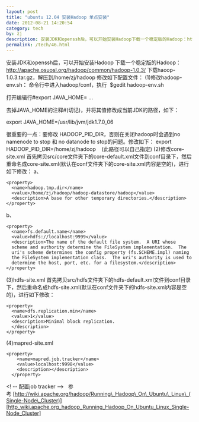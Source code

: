 ```yaml
---
layout: post
title: "ubuntu 12.04 安装Hadoop 单点安装"
date: 2012-08-21 14:20:54
category: tech
by: zj
description: 安装JDK和openssh后，可以开始安装Hadoop下载一个稳定版的Hadoop：http://apache.osuosl.org/hadoop/common/hadoop-1.0.3/下载haoop-1.0.3.tar.gz，解压到/home/zj/hadoop修改如
permalink: /tech/46.html
---
```

安装JDK和openssh后，可以开始安装Hadoop 下载一个稳定版的Hadoop：http://apache.osuosl.org/hadoop/common/hadoop-1.0.3/ 下载haoop-1.0.3.tar.gz，解压到/home/zj/hadoop 修改如下配置文件： (1)修改hadoop-env.sh： 命令行中进入hadoop/conf，执行  $gedit hadoop-env.sh

打开编辑行\#export JAVA\_HOME= ...

去掉JAVA\_HOME的注释\#(切记)，并将其值修改成当前JDK的路径，如下：

export JAVA\_HOME=/usr/lib/jvm/jdk1.7.0\_06

很重要的一点：要修改 HADOOP\_PID\_DIR，否则在关闭hadoop时会遇到no namenode to stop 和 no datanode to stop的问题。修改如下： export HADOOP\_PID\_DIR=/home/zj/hadoop    (此路径可以自己指定) (2)修改core-site.xml 首先拷贝src/core文件夹下的core-default.xml文件到conf目录下，然后重命名成core-site.xml(默认在conf文件夹下的core-site.xml内容是空的)，进行如下修改： a、

``````````
<property>
  <name>hadoop.tmp.dir</name>
  <value>/home/zj/hadoop/hadoop-datastore/hadoop</value>
  <description>A base for other temporary directories.</description>
</property>
``````````

b、

``````````
<property>
  <name>fs.default.name</name>
  <value>hdfs://localhost:9999</value>
  <description>The name of the default file system.  A URI whose
  scheme and authority determine the FileSystem implementation.  The
  uri's scheme determines the config property (fs.SCHEME.impl) naming
  the FileSystem implementation class.  The uri's authority is used to
  determine the host, port, etc. for a filesystem.</description>
</property>
``````````

<!-- 这个配置非常重要，这是在之后的编程中要匹配的地址，确保端口号没被使用. --> (3)hdfs-site.xml 首先拷贝src/hdfs文件夹下的hdfs-default.xml文件到conf目录下，然后重命名成hdfs-site.xml(默认在conf文件夹下的hdfs-site.xml内容是空的)，进行如下修改：

``````````
<property>
  <name>dfs.replication.min</name>
  <value>1</value>
  <description>Minimal block replication. 
  </description>
</property>
``````````

<!-- 由于是在单节点上配置，所以副本为1 --> (4)mapred-site.xml

``````````
<property>
    <name>mapred.job.tracker</name>
    <value>localhost:9998</value>
    <description></description>
  </property>
``````````

<! -- 配置job tracker -->   参考 [http://wiki.apache.org/hadoop/Running\_Hadoop\_On\_Ubuntu\_Linux\_(Single-Node\_Cluster)][http_wiki.apache.org_hadoop_Running_Hadoop_On_Ubuntu_Linux_Single-Node_Cluster]  


[http_wiki.apache.org_hadoop_Running_Hadoop_On_Ubuntu_Linux_Single-Node_Cluster]: http://wiki.apache.org/hadoop/Running_Hadoop_On_Ubuntu_Linux_%28Single-Node_Cluster%29